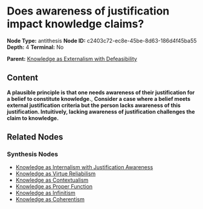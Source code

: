 # Does awareness of justification impact knowledge claims?

**Node Type:** antithesis
**Node ID:** c2403c72-ec8e-45be-8d63-186d4f45ba55
**Depth:** 4
**Terminal:** No

**Parent:** [Knowledge as Externalism with Defeasibility](knowledge-as-externalism-with-defeasibility-synthesis-00a8ce1b-fc5c-46d1-a584-6465105391fc.md)

## Content

**A plausible principle is that one needs awareness of their justification for a belief to constitute knowledge.**, **Consider a case where a belief meets external justification criteria but the person lacks awareness of this justification. Intuitively, lacking awareness of justification challenges the claim to knowledge.**

## Related Nodes

### Synthesis Nodes

- [Knowledge as Internalism with Justification Awareness](knowledge-as-internalism-with-justification-awareness-synthesis-21875aca-8696-4167-b21f-87f9a64c9cfb.md)
- [Knowledge as Virtue Reliabilism](knowledge-as-virtue-reliabilism-synthesis-560fb85b-0c55-474c-860d-6e3922ac0ca5.md)
- [Knowledge as Contextualism](knowledge-as-contextualism-synthesis-eb292afa-effc-4045-8083-220c481ceb2b.md)
- [Knowledge as Proper Function](knowledge-as-proper-function-synthesis-82c02b2f-d367-4e9a-ae63-0e97b898bbbf.md)
- [Knowledge as Infinitism](knowledge-as-infinitism-synthesis-73e677d7-0bed-40ac-aac2-1e6354200446.md)
- [Knowledge as Coherentism](knowledge-as-coherentism-synthesis-47977c92-2a5e-4849-9155-ed692e1b6b5b.md)
